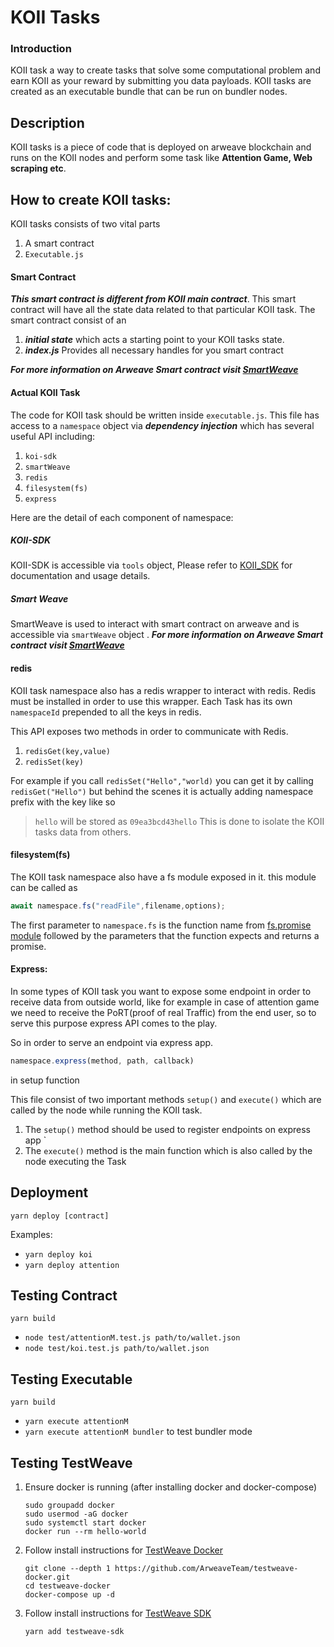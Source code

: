 # KOII Tasks
 
### Introduction
KOII task a way to create tasks that solve some computational problem and earn KOII as your reward by submitting you data payloads. KOII tasks are created as an executable bundle that can be run on bundler nodes.

## Description
KOII tasks is a piece of code that is deployed on arweave blockchain and runs on the KOII nodes and perform some task like **Attention Game, Web scraping etc**. 
## How to create KOII tasks:
KOII tasks consists of two vital parts 
1. A smart contract
2. `Executable.js`



#### Smart Contract

***This smart contract is different from KOII  main contract***. This smart contract will have all the state data related to that particular KOII task. The smart contract consist of an
1. ***initial state*** which acts  a starting point to your KOII tasks state.
2. ***index.js*** Provides all necessary handles for you smart contract

***For more information on Arweave Smart contract visit [SmartWeave](https://github.com/ArweaveTeam/SmartWeave)***

#### Actual KOII Task

The code for KOII task should be written inside `executable.js`. 
This file has access to a `namespace` object via ***dependency injection*** which has several useful API including:

1. `koi-sdk`
2. `smartWeave`
3. `redis`
4. `filesystem(fs)`
5. `express`
   
Here are the detail of each component of namespace:

##### ***KOII-SDK***

KOII-SDK is accessible via `tools` object, Please refer to  [KOII_SDK](https://github.com/koii-network/tools) for  documentation and usage details.

##### ***Smart Weave***
SmartWeave is used to interact with smart contract on arweave and is accessible via `smartWeave` object .
***For more information on Arweave Smart contract visit [SmartWeave](https://github.com/ArweaveTeam/SmartWeave)***

#### redis

KOII task namespace also has a redis wrapper to interact with redis. Redis must be installed in order to use this wrapper. Each Task has its own `namespaceId`  prepended to all the keys in redis.

This API exposes two methods in order to communicate with Redis.
1. `redisGet(key,value)`
2. `redisSet(key)`

For example if you call `redisSet("Hello","world)` you can get it by calling  `redisGet("Hello")` but behind the scenes it is actually adding namespace prefix with the key like so 

> `hello` will be stored as `09ea3bcd43hello` 
This is done to isolate the KOII tasks data from others.


#### filesystem(fs)  

The KOII task namespace also have a fs module exposed in it.
this module can be called as
```js 
await namespace.fs("readFile",filename,options);
```
 The first parameter to `namespace.fs` is the function name from [fs.promise module](https://nodejs.org/api/fs.html) followed by the parameters that the function expects and returns a promise.

#### Express:

In some types of KOII task you want to expose some endpoint in order to receive data from outside world, like for example in case of attention game we need to receive the PoRT(proof of real Traffic) from the end user, so to serve this purpose express API comes to the play.

So in order to serve an endpoint via express app.

```js
namespace.express(method, path, callback)
```
in setup function









This file consist of two important methods `setup()` and `execute()` which are called by the node while running the KOII task.

1. The `setup()` method should be used to register endpoints on express app `
2. The `execute()` method is the main function which is also called by the node executing the Task





## Deployment

`yarn deploy [contract]`

Examples:

- `yarn deploy koi`
- `yarn deploy attention`

## Testing Contract

`yarn build`

- `node test/attentionM.test.js path/to/wallet.json`
- `node test/koi.test.js path/to/wallet.json`

## Testing Executable

`yarn build`

- `yarn execute attentionM`
- `yarn execute attentionM bundler` to test bundler mode


## Testing TestWeave

1. Ensure docker is running (after installing docker and docker-compose)
    ```
    sudo groupadd docker
    sudo usermod -aG docker
    sudo systemctl start docker
    docker run --rm hello-world
    ```
2. Follow install instructions for [TestWeave Docker](https://github.com/ArweaveTeam/testweave-docker)
    ```
    git clone --depth 1 https://github.com/ArweaveTeam/testweave-docker.git
    cd testweave-docker
    docker-compose up -d
    ```
3. Follow install instructions for [TestWeave SDK](https://github.com/ArweaveTeam/testweave-sdk)
    ```
    yarn add testweave-sdk
    ```

 

 

